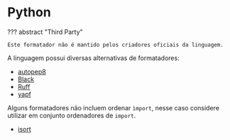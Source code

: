 # Python

??? abstract "Third Party"

    Este formatador não é mantido pelos criadores oficiais da linguagem.

A linguagem possui diversas alternativas de formatadores:  

- [autopep8](https://pypi.org/project/autopep8/)
- [Black](https://black.readthedocs.io/en/stable/)
- [Ruff](https://docs.astral.sh/ruff/)
- [yapf](https://github.com/google/yapf)

Alguns formatadores não incluem ordenar `ìmport`, nesse caso considere utilizar em conjunto ordenadores de `import`.  

- [isort](https://pycqa.github.io/isort/)
